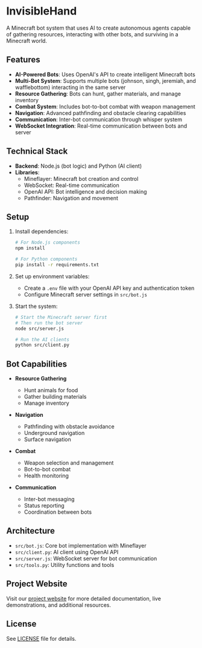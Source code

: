 # InvisibleHand

A Minecraft bot system that uses AI to create autonomous agents capable of gathering resources, interacting with other bots, and surviving in a Minecraft world.

## Features

- **AI-Powered Bots**: Uses OpenAI's API to create intelligent Minecraft bots
- **Multi-Bot System**: Supports multiple bots (johnson, singh, jeremiah, and wafflebottom) interacting in the same server
- **Resource Gathering**: Bots can hunt, gather materials, and manage inventory
- **Combat System**: Includes bot-to-bot combat with weapon management
- **Navigation**: Advanced pathfinding and obstacle clearing capabilities
- **Communication**: Inter-bot communication through whisper system
- **WebSocket Integration**: Real-time communication between bots and server

## Technical Stack

- **Backend**: Node.js (bot logic) and Python (AI client)
- **Libraries**:
  - Mineflayer: Minecraft bot creation and control
  - WebSocket: Real-time communication
  - OpenAI API: Bot intelligence and decision making
  - Pathfinder: Navigation and movement

## Setup

1. Install dependencies:
   ```bash
   # For Node.js components
   npm install

   # For Python components
   pip install -r requirements.txt
   ```

2. Set up environment variables:
   - Create a `.env` file with your OpenAI API key and authentication token
   - Configure Minecraft server settings in `src/bot.js`

3. Start the system:
   ```bash
   # Start the Minecraft server first
   # Then run the bot server
   node src/server.js

   # Run the AI clients
   python src/client.py
   ```

## Bot Capabilities

- **Resource Gathering**
  - Hunt animals for food
  - Gather building materials
  - Manage inventory

- **Navigation**
  - Pathfinding with obstacle avoidance
  - Underground navigation
  - Surface navigation

- **Combat**
  - Weapon selection and management
  - Bot-to-bot combat
  - Health monitoring

- **Communication**
  - Inter-bot messaging
  - Status reporting
  - Coordination between bots

## Architecture

- `src/bot.js`: Core bot implementation with Mineflayer
- `src/client.py`: AI client using OpenAI API
- `src/server.js`: WebSocket server for bot communication
- `src/tools.py`: Utility functions and tools

## Project Website

Visit our [project website](https://ainivisiblehand.vercel.app) for more detailed documentation, live demonstrations, and additional resources.

## License

See [LICENSE](LICENSE) file for details.
